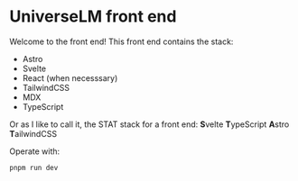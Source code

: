 # UniverseLM front end

Welcome to the front end! This front end contains the stack:
- Astro
- Svelte
- React (when necesssary)
- TailwindCSS
- MDX
- TypeScript

Or as I like to call it, the STAT stack for a front end:
**S**velte
**T**ypeScript
**A**stro
**T**ailwindCSS

Operate with:

```sh
pnpm run dev
```

